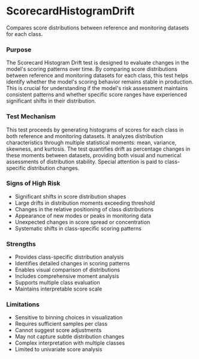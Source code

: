 # ScorecardHistogramDrift

Compares score distributions between reference and monitoring datasets for each class.

### Purpose

The Scorecard Histogram Drift test is designed to evaluate changes in the model's scoring
patterns over time. By comparing score distributions between reference and monitoring datasets
for each class, this test helps identify whether the model's scoring behavior remains stable
in production. This is crucial for understanding if the model's risk assessment maintains
consistent patterns and whether specific score ranges have experienced significant shifts
in their distribution.

### Test Mechanism

This test proceeds by generating histograms of scores for each class in both reference and
monitoring datasets. It analyzes distribution characteristics through multiple statistical
moments: mean, variance, skewness, and kurtosis. The test quantifies drift as percentage
changes in these moments between datasets, providing both visual and numerical assessments
of distribution stability. Special attention is paid to class-specific distribution changes.

### Signs of High Risk

- Significant shifts in score distribution shapes
- Large drifts in distribution moments exceeding threshold
- Changes in the relative positioning of class distributions
- Appearance of new modes or peaks in monitoring data
- Unexpected changes in score spread or concentration
- Systematic shifts in class-specific scoring patterns

### Strengths

- Provides class-specific distribution analysis
- Identifies detailed changes in scoring patterns
- Enables visual comparison of distributions
- Includes comprehensive moment analysis
- Supports multiple class evaluation
- Maintains interpretable score scale

### Limitations

- Sensitive to binning choices in visualization
- Requires sufficient samples per class
- Cannot suggest score adjustments
- May not capture subtle distribution changes
- Complex interpretation with multiple classes
- Limited to univariate score analysis